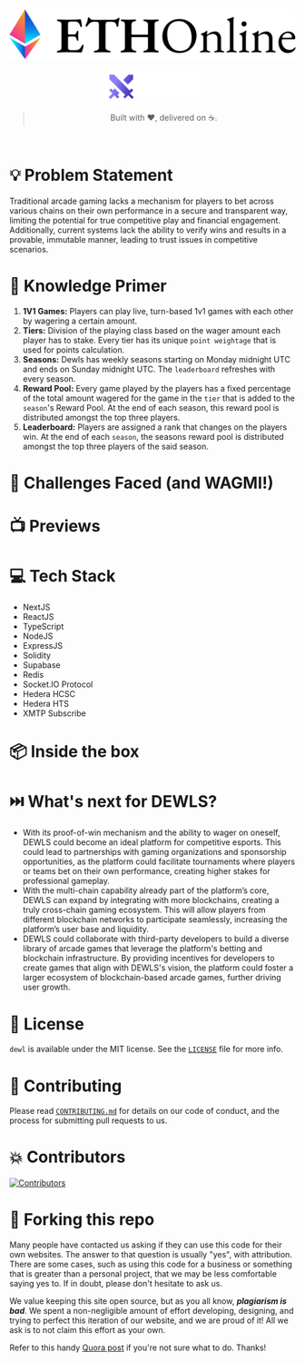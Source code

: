 <div align="center">
  <img alt="ETHOnline" src="./repo-assets/eth-online.png"  />
</div>
<br>
<div align="center">
  <img alt="dewls by Bawarchis" src="./repo-assets/dewls.png" height="56" />
</div>

</p>
<blockquote align="center"> 
  Built with ❤️, delivered on ☕</a>.
</blockquote>

<br>

# 💡 **Problem Statement**

Traditional arcade gaming lacks a mechanism for players to bet across various chains on their own performance in a secure and transparent way, limiting the potential for true competitive play and financial engagement. Additionally, current systems lack the ability to verify wins and results in a provable, immutable manner, leading to trust issues in competitive scenarios.

# 🧠 **Knowledge Primer**

1. **1V1 Games:** Players can play live, turn-based 1v1 games with each other by wagering a certain amount.
2. **Tiers:** Division of the playing class based on the wager amount each player has to stake. Every tier has its unique `point weightage` that is used for points calculation.
3. **Seasons:** Dewls has weekly seasons starting on Monday midnight UTC and ends on Sunday midnight UTC. The `leaderboard` refreshes with every season.
4. **Reward Pool:** Every game played by the players has a fixed percentage of the total amount wagered for the game in the `tier` that is added to the `season`'s Reward Pool. At the end of each season, this reward pool is distributed amongst the top three players.
5. **Leaderboard:** Players are assigned a rank that changes on the players win. At the end of each `season`, the seasons reward pool is distributed amongst the top three players of the said season.

# 💪 **Challenges Faced (and WAGMI!)**

# 📺 **Previews**

# 💻 **Tech Stack**

- NextJS
- ReactJS
- TypeScript
- NodeJS
- ExpressJS
- Solidity
- Supabase
- Redis
- Socket.IO Protocol
- Hedera HCSC
- Hedera HTS
- XMTP Subscribe

# 📦 **Inside the box**

# ⏭️ **What's next for DEWLS?**

- With its proof-of-win mechanism and the ability to wager on oneself, DEWLS could become an ideal platform for competitive esports. This could lead to partnerships with gaming organizations and sponsorship opportunities, as the platform could facilitate tournaments where players or teams bet on their own performance, creating higher stakes for professional gameplay.
- With the multi-chain capability already part of the platform’s core, DEWLS can expand by integrating with more blockchains, creating a truly cross-chain gaming ecosystem. This will allow players from different blockchain networks to participate seamlessly, increasing the platform’s user base and liquidity.
- DEWLS could collaborate with third-party developers to build a diverse library of arcade games that leverage the platform's betting and blockchain infrastructure. By providing incentives for developers to create games that align with DEWLS's vision, the platform could foster a larger ecosystem of blockchain-based arcade games, further driving user growth.

# 📜 **License**

`dewl` is available under the MIT license. See the [`LICENSE`](./LICENSE) file for more info.

# 🤝 **Contributing**

Please read [`CONTRIBUTING.md`](./CONTRIBUTING.md) for details on our code of conduct, and the process for submitting pull requests to us.

# 💥 **Contributors**
<a href="https://github.comSneakySensei/dewls/graphs/contributors">
<img src="https://contrib.rocks/image?repo=SneakySensei/dewls" alt="Contributors">
</a>

# 🚨 **Forking this repo**

Many people have contacted us asking if they can use this code for their own websites. The answer to that question is usually "yes", with attribution. There are some cases, such as using this code for a business or something that is greater than a personal project, that we may be less comfortable saying yes to. If in doubt, please don't hesitate to ask us.

We value keeping this site open source, but as you all know, _**plagiarism is bad**_. We spent a non-negligible amount of effort developing, designing, and trying to perfect this iteration of our website, and we are proud of it! All we ask is to not claim this effort as your own.

Refer to this handy [Quora post](https://www.quora.com/Is-it-bad-to-copy-other-peoples-code) if you're not sure what to do. Thanks!
